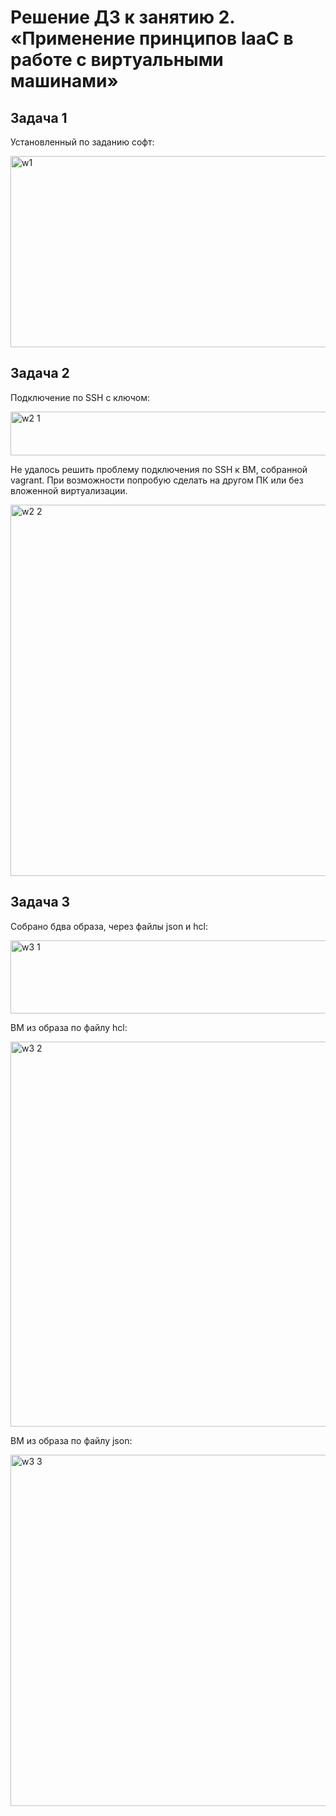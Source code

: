 # Решение ДЗ к занятию 2. «Применение принципов IaaC в работе с виртуальными машинами»
## Задача 1
Установленный по заданию софт:

<img width="653" height="306" alt="w1" src="https://github.com/user-attachments/assets/5361c88a-dd3e-492c-8242-ded666d901f7" />


## Задача 2
Подключение по SSH с ключом:

<img width="539" height="70" alt="w2 1" src="https://github.com/user-attachments/assets/e563ad60-e22c-4686-a999-0d717f4e0ca9" />

Не удалось решить проблему подключения по SSH к ВМ, собранной vagrant. При возможности попробую сделать на другом ПК или без вложенной виртуализации.

<img width="717" height="594" alt="w2 2" src="https://github.com/user-attachments/assets/0339ab16-1f7a-4632-88b3-6e4aea12e06a" />


## Задача 3
Собрано бдва образа, через файлы json и hcl:

<img width="723" height="117" alt="w3 1" src="https://github.com/user-attachments/assets/31431c9b-89ca-4151-bfa9-36f95817b375" />
 
ВМ из образа по файлу hcl:

<img width="1038" height="616" alt="w3 2" src="https://github.com/user-attachments/assets/cb78409a-8896-423d-97bc-006ed6b08798" />
 
ВМ из образа по файлу json:

<img width="661" height="562" alt="w3 3" src="https://github.com/user-attachments/assets/dbc63723-9ede-420b-b99f-8fa5607ba0d0" />
